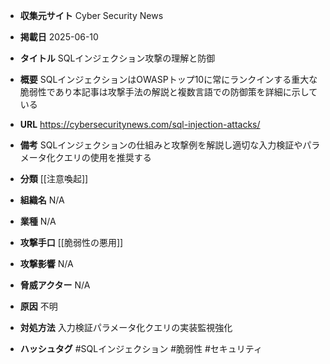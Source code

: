 - **収集元サイト**
Cyber Security News

- **掲載日**
2025-06-10

- **タイトル**
SQLインジェクション攻撃の理解と防御

- **概要**
SQLインジェクションはOWASPトップ10に常にランクインする重大な脆弱性であり本記事は攻撃手法の解説と複数言語での防御策を詳細に示している

- **URL**
https://cybersecuritynews.com/sql-injection-attacks/

- **備考**
SQLインジェクションの仕組みと攻撃例を解説し適切な入力検証やパラメータ化クエリの使用を推奨する

- **分類**
[[注意喚起]]

- **組織名**
N/A

- **業種**
N/A

- **攻撃手口**
[[脆弱性の悪用]]

- **攻撃影響**
N/A

- **脅威アクター**
N/A

- **原因**
不明

- **対処方法**
入力検証パラメータ化クエリの実装監視強化

- **ハッシュタグ**
#SQLインジェクション #脆弱性 #セキュリティ
